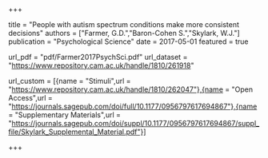 +++

title = "People with autism spectrum conditions make more consistent decisions"
authors = ["Farmer, G.D.","Baron-Cohen S.","Skylark, W.J."]
publication = "Psychological Science"
date = 2017-05-01
featured = true

url_pdf = "pdf/Farmer2017PsychSci.pdf"
url_dataset = "https://www.repository.cam.ac.uk/handle/1810/261918"

url_custom = [{name = "Stimuli",url = "https://www.repository.cam.ac.uk/handle/1810/262047"},{name = "Open Access",url = "https://journals.sagepub.com/doi/full/10.1177/0956797617694867"},{name = "Supplementary Materials",url = "https://journals.sagepub.com/doi/suppl/10.1177/0956797617694867/suppl_file/Skylark_Supplemental_Material.pdf"}]

+++

